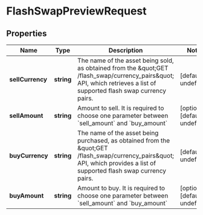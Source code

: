 # FlashSwapPreviewRequest

## Properties

Name | Type | Description | Notes
------------ | ------------- | ------------- | -------------
**sellCurrency** | **string** | The name of the asset being sold, as obtained from the \&quot;GET /flash_swap/currency_pairs\&quot; API, which retrieves a list of supported flash swap currency pairs. | [default to undefined]
**sellAmount** | **string** | Amount to sell. It is required to choose one parameter between &#x60;sell_amount&#x60; and &#x60;buy_amount&#x60; | [optional] [default to undefined]
**buyCurrency** | **string** | The name of the asset being purchased, as obtained from the \&quot;GET /flash_swap/currency_pairs\&quot; API, which provides a list of supported flash swap currency pairs. | [default to undefined]
**buyAmount** | **string** | Amount to buy. It is required to choose one parameter between &#x60;sell_amount&#x60; and &#x60;buy_amount&#x60; | [optional] [default to undefined]

